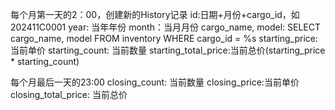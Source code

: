 
每个月第一天的2：00，创建新的History记录
id:日期+月份+cargo_id，如202411C0001
year: 当年年份
month：当月月份
cargo_name, model: SELECT cargo_name, model FROM inventory WHERE cargo_id = %s
starting_price: 当前单价
starting_count: 当前数量
starting_total_price:当前总价(starting_price * starting_count)

每个月最后一天的23:00
closing_count: 当前数量
closing_price:当前单价
closing_total_price: 当前总价

